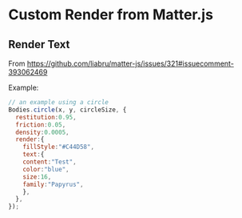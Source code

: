 # Custom Render from Matter.js

## Render Text

From <https://github.com/liabru/matter-js/issues/321#issuecomment-393062469>

Example:

```js
// an example using a circle
Bodies.circle(x, y, circleSize, {
  restitution:0.95,
  friction:0.05,
  density:0.0005,
  render:{
    fillStyle:"#C44D58",
    text:{
    content:"Test",
    color:"blue",
    size:16,
    family:"Papyrus",
    },
  },
});
```
